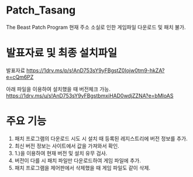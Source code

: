 # Patch_Tasang
The Beast Patch Program
현재 주소 소실로 인한 게임파일 다운로드 및 패치 불가.

# 발표자료 및 최종 설치파일

발표자료
https://1drv.ms/p/s!AnD753sY9yFBgstZ0Iojw0tm9-hkZA?e=cQm6PZ

아래 파일을 이용하여 설치했을 때 버전체크 가능.
https://1drv.ms/u/s!AnD753sY9yFBgstbmxiHAD0wdjZZNA?e=bMloAS




# 주요 기능

1. 패치 프로그램의 다운로드 시도 시 설치 때 등록된 레지스트리에 버전 정보를 추가.
2. 최신 버전 정보는 사이트에서 값을 가져와서 확인.
3. 1.)을 이용하여 현재 버전 및 설치 유무 검사.
4. 버전이 다를 시 패치 파일만 다운로드하여 게임 파일에 추가.
5. 패치 프로그램을 제어판에서 삭제했을 때 게임 파일도 같이 삭제.
